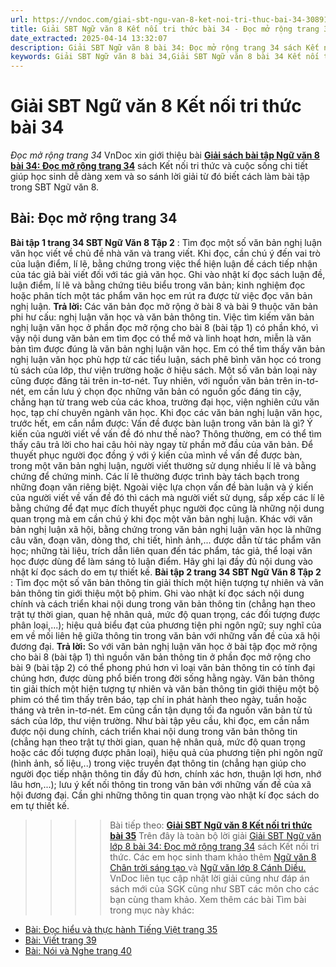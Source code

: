 ```yaml
---
url: https://vndoc.com/giai-sbt-ngu-van-8-ket-noi-tri-thuc-bai-34-308913
title: Giải SBT Ngữ văn 8 Kết nối tri thức bài 34 - Đọc mở rộng trang 34 - VnDoc.com
date_extracted: 2025-04-14 13:32:07
description: Giải SBT Ngữ văn 8 bài 34: Đọc mở rộng trang 34 sách Kết nối tri thức có đáp án chi tiết cho các bạn cùng tham khảo.
keywords: Giải SBT Ngữ văn 8 bài 34,Giải SBT Ngữ văn 8 bài 34 Kết nối tri thức,Giải sách bài tập Ngữ văn KNTT lớp 8,Ngữ văn lớp 8 Kết nối tri thức,giải bài tập ngữ văn lớp 8,bài Đọc mở rộng trang 34,giải SBT ngữ văn 8 KNTT trang 34
---
```


# Giải SBT Ngữ văn 8 Kết nối tri thức bài 34
 _Đọc mở rộng trang 34_
VnDoc xin giới thiệu bài [**Giải sách bài tập Ngữ văn 8 bài 34: Đọc mở rộng trang 34**](<https://vndoc.com/giai-sbt-ngu-van-8-ket-noi-tri-thuc-bai-34-308913>) sách Kết nối tri thức và cuộc sống chi tiết giúp học sinh dễ dàng xem và so sánh lời giải từ đó biết cách làm bài tập trong SBT Ngữ văn 8.
## Bài: **Đọc mở rộng trang 34**
**Bài tập 1 trang 34 SBT Ngữ Văn 8 Tập 2** : Tìm đọc một số văn bản nghị luận văn học viết về chủ đề nhà văn và trang viết. Khi đọc, cần chú ý đến vai trò của luận điểm, lí lẽ, bằng chứng trong việc thể hiện luận đề cách tiếp nhận của tác giả bài viết đối với tác giả văn học. Ghi vào nhật kí đọc sách luận đề, luận điểm, lí lẽ và bằng chứng tiêu biểu trong văn bản; kinh nghiệm đọc hoặc phân tích một tác phẩm văn học em rút ra được từ việc đọc văn bản nghị luận.
**Trả lời:**
Các văn bản đọc mở rộng ở bài 8 và bài 9 thuộc văn bản phi hư cấu: nghị luận văn học và văn bản thông tin. Việc tìm kiếm văn bản nghị luận văn học ở phần đọc mở rộng cho bài 8 \(bài tập 1\) có phần khó, vì vậy nội dung văn bản em tìm đọc có thể mở và linh hoạt hơn, miễn là văn bản tìm được đúng là văn bản nghị luận văn học. Em có thể tìm thấy văn bản nghị luận văn học phù hợp từ các tiểu luận, sách phê bình văn học có trong tủ sách của lớp, thư viện trường hoặc ở hiệu sách.
Một số văn bản loại này cũng được đăng tải trên in-tơ-nét. Tuy nhiên, với nguồn văn bản trên in-tơ-nét, em cần lưu ý chọn đọc những văn bản có nguồn gốc đáng tin cậy, chẳng hạn từ trang web của các khoa, trường đại học, viện nghiên cứu văn học, tạp chí chuyên ngành văn học.
Khi đọc các văn bản nghị luận văn học, trước hết, em cần nắm được: Vấn đề được bàn luận trong văn bản là gì? Ý kiến của người viết về vấn đề đó như thế nào? Thông thường, em có thể tìm thấy câu trả lời cho hai câu hỏi này ngay từ phần mở đầu của văn bản. Để thuyết phục người đọc đồng ý với ý kiến của mình về vấn đề được bàn, trong một văn bản nghị luận, người viết thường sử dụng nhiều lí lẽ và bằng chứng để chứng minh. Các lí lẽ thường được trình bày tách bạch trong những đoạn văn riêng biệt. Ngoài việc lựa chọn vấn đề bàn luận và ý kiến của người viết về vấn đề đó thì cách mà người viết sử dụng, sắp xếp các lí lẽ bằng chứng để đạt mục đích thuyết phục người đọc cũng là những nội dung quan trọng mà em cần chú ý khi đọc một văn bản nghị luận. Khác với văn bản nghị luận xã hội, bằng chứng trong văn bản nghị luận văn học là những câu văn, đoạn văn, dòng thơ, chi tiết, hình ảnh,... được dẫn từ tác phẩm văn học; những tài liệu, trích dẫn liên quan đến tác phẩm, tác giả, thể loại văn học được dùng để làm sáng tỏ luận điểm.
Hãy ghi lại đầy đủ nội dung vào nhật kí đọc sách do em tự thiết kế.
**Bài tập 2 trang 34 SBT Ngữ Văn 8 Tập 2** : Tìm đọc một số văn bản thông tin giải thích một hiện tượng tự nhiên và văn bản thông tin giới thiệu một bộ phim. Ghi vào nhật kí đọc sách nội dung chính và cách triển khai nội dung trong văn bản thông tin \(chẳng hạn theo trật tự thời gian, quan hệ nhân quả, mức độ quan trọng, các đối tượng được phân loại,...\); hiệu quả biểu đạt của phương tiện phi ngôn ngữ; suy nghĩ của em về mối liên hệ giữa thông tin trong văn bản với những vấn đề của xã hội đương đại.
**Trả lời:**
So với văn bản nghị luận văn học ở bài tập đọc mở rộng cho bài 8 \(bài tập 1\) thì nguồn văn bản thông tin ở phần đọc mở rộng cho bài 9 \(bài tập 2\) có thể phong phú hơn vì loại văn bản thông tin có tính đại chúng hơn, được dùng phổ biến trong đời sống hằng ngày. Văn bản thông tin giải thích một hiện tượng tự nhiên và văn bản thông tin giới thiệu một bộ phim có thể tìm thấy trên báo, tạp chí in phát hành theo ngày, tuần hoặc tháng và trên in-tơ-nét. Em cũng cần tận dụng tối đa nguồn văn bản từ tủ sách của lớp, thư viện trường.
Như bài tập yêu cầu, khi đọc, em cần nắm được nội dung chính, cách triển khai nội dung trong văn bản thông tin \(chẳng hạn theo trật tự thời gian, quan hệ nhân quả, mức độ quan trọng hoặc các đối tượng được phân loại\), hiệu quả của phương tiện phi ngôn ngữ \(hình ảnh, số liệu,..\) trong việc truyền đạt thông tin \(chẳng hạn giúp cho người đọc tiếp nhận thông tin đầy đủ hơn, chính xác hơn, thuận lợi hơn, nhớ lâu hơn,...\); lưu ý kết nối thông tin trong văn bản với những vấn đề của xã hội đương đại. Cần ghi những thông tin quan trọng vào nhật kí đọc sách do em tự thiết kế.
>>>> Bài tiếp theo: **[Giải SBT Ngữ văn 8 Kết nối tri thức bài 35](<https://vndoc.com/giai-sbt-ngu-van-8-ket-noi-tri-thuc-bai-35-308917>)**
Trên đây là toàn bộ lời giải [Giải SBT Ngữ văn lớp 8 bài 34: Đọc mở rộng trang 34](<https://vndoc.com/giai-sbt-ngu-van-8-ket-noi-tri-thuc-bai-34-308913>) sách Kết nối tri thức. Các em học sinh tham khảo thêm [Ngữ văn 8 Chân trời sáng tạo ](<https://vndoc.com/ngu-van-8-chan-troi-sang-tao>)và [Ngữ văn lớp 8 Cánh Diều.](<https://vndoc.com/ngu-van-8-canh-dieu>) VnDoc liên tục cập nhật lời giải cũng như đáp án sách mới của SGK cũng như SBT các môn cho các bạn cùng tham khảo.
Xem thêm các bài Tìm bài trong mục này khác:
  * [Bài: Đọc hiểu và thực hành Tiếng Việt trang 35](</giai-sbt-ngu-van-8-ket-noi-tri-thuc-bai-35-308917>)
  * [Bài: Viết trang 39](</giai-sbt-ngu-van-8-ket-noi-tri-thuc-bai-36-308923>)
  * [Bài: Nói và Nghe trang 40](</giai-sbt-ngu-van-8-ket-noi-tri-thuc-bai-37-308924>)

